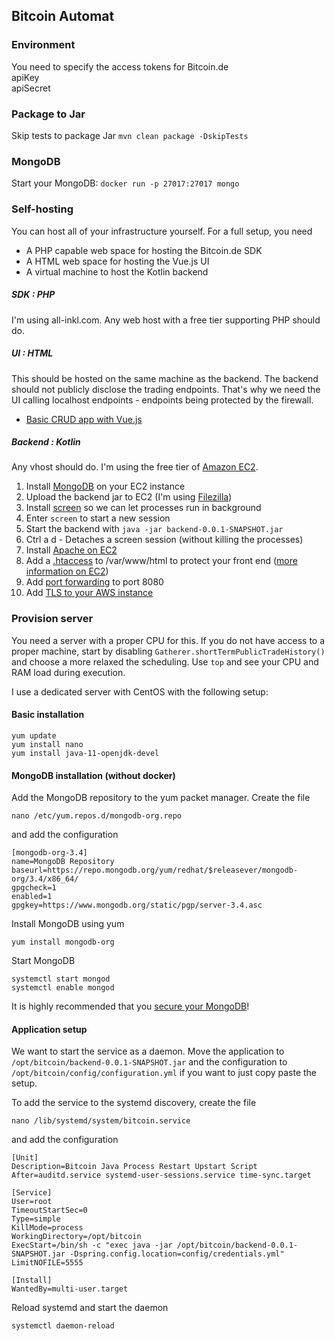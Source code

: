 ## Bitcoin Automat

### Environment
You need to specify the access tokens for Bitcoin.de  
apiKey  
apiSecret  

### Package to Jar
Skip tests to package Jar
`mvn clean package -DskipTests`

### MongoDB
Start your MongoDB: 
`docker run -p 27017:27017 mongo`

### Self-hosting
You can host all of your infrastructure yourself. For a full setup, you need
* A PHP capable web space for hosting the Bitcoin.de SDK
* A HTML web space for hosting the Vue.js UI
* A virtual machine to host the Kotlin backend

##### SDK : PHP
I'm using all-inkl.com. Any web host with a free tier supporting PHP should do.

##### UI : HTML
This should be hosted on the same machine as the backend.
The backend should not publicly disclose the trading endpoints.
That's why we need the UI calling localhost endpoints - endpoints being protected by the firewall.

* [Basic CRUD app with Vue.js](https://codesource.io/create-a-crud-application-using-vue-node-and-mongodb/)

##### Backend : Kotlin
Any vhost should do. I'm using the free tier of 
[Amazon EC2](https://aws.amazon.com/free/?all-free-tier.sort-by=item.additionalFields.SortRank&all-free-tier.sort-order=asc&awsf.Free%20Tier%20Types=tier%2312monthsfree&awsm.page-all-free-tier=1).
1. Install [MongoDB](https://docs.mongodb.com/manual/tutorial/install-mongodb-on-amazon/) on your EC2 instance
1. Upload the backend jar to EC2 (I'm using [Filezilla](https://filezilla-project.org/))
1. Install [screen](https://www.howtoforge.com/linux_screen) so we can let processes run in background
1. Enter `screen` to start a new session
1. Start the backend with `java -jar backend-0.0.1-SNAPSHOT.jar`
1. Ctrl a d - Detaches a screen session (without killing the processes)
1. Install [Apache on EC2](https://docs.aws.amazon.com/AWSEC2/latest/UserGuide/ec2-lamp-amazon-linux-2.html)
1. Add a [.htaccess](https://davidwalsh.name/password-protect-directory-using-htaccess) to /var/www/html to protect your front end ([more information on EC2](https://stackoverflow.com/a/25634496/6500730))
1. Add [port forwarding](https://stackoverflow.com/questions/17161345/how-to-open-a-web-server-port-on-ec2-instance) to port 8080
1. Add [TLS to your AWS instance](https://docs.aws.amazon.com/AWSEC2/latest/UserGuide/SSL-on-amazon-linux-2.html)

### Provision server
You need a server with a proper CPU for this. If you do not have access to a proper machine,
start by disabling `Gatherer.shortTermPublicTradeHistory()` and choose a more relaxed the scheduling.
Use `top` and see your CPU and RAM load during execution.

I use a dedicated server with CentOS with the following setup:

#### Basic installation
```
yum update
yum install nano
yum install java-11-openjdk-devel
```

#### MongoDB installation (without docker)
Add the MongoDB repository to the yum packet manager. Create the file
```
nano /etc/yum.repos.d/mongodb-org.repo
```
and add the configuration
```
[mongodb-org-3.4]
name=MongoDB Repository
baseurl=https://repo.mongodb.org/yum/redhat/$releasever/mongodb-org/3.4/x86_64/
gpgcheck=1
enabled=1
gpgkey=https://www.mongodb.org/static/pgp/server-3.4.asc
``` 
Install MongoDB using yum
```
yum install mongodb-org
```
Start MongoDB
```
systemctl start mongod
systemctl enable mongod
```

It is highly recommended that you [secure your MongoDB](https://www.cyberciti.biz/faq/how-to-secure-mongodb-nosql-production-database/)!

#### Application setup
We want to start the service as a daemon. Move the application to `/opt/bitcoin/backend-0.0.1-SNAPSHOT.jar` and the configuration to 
`/opt/bitcoin/config/configuration.yml` if you want to just copy paste the setup.

To add the service to the systemd discovery, create the file
```
nano /lib/systemd/system/bitcoin.service
```
and add the configuration
```
[Unit]
Description=Bitcoin Java Process Restart Upstart Script
After=auditd.service systemd-user-sessions.service time-sync.target
 
[Service]
User=root
TimeoutStartSec=0
Type=simple
KillMode=process
WorkingDirectory=/opt/bitcoin
ExecStart=/bin/sh -c "exec java -jar /opt/bitcoin/backend-0.0.1-SNAPSHOT.jar -Dspring.config.location=config/credentials.yml"
LimitNOFILE=5555
 
[Install]
WantedBy=multi-user.target
```
Reload systemd and start the daemon
```
systemctl daemon-reload
```






















